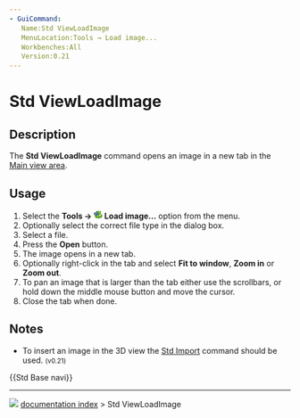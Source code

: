 ```yaml
---
- GuiCommand:
   Name:Std ViewLoadImage
   MenuLocation:Tools → Load image...
   Workbenches:All
   Version:0.21
---
```


# Std ViewLoadImage

## Description

The **Std ViewLoadImage** command opens an image in a new tab in the [Main view area](Main_view_area.md).

## Usage

1.  Select the **Tools → <img src="images/Std_ViewLoadImage.svg" width=16px> Load image...** option from the menu.
2.  Optionally select the correct file type in the dialog box.
3.  Select a file.
4.  Press the **Open** button.
5.  The image opens in a new tab.
6.  Optionally right-click in the tab and select **Fit to window**, **Zoom in** or **Zoom out**.
7.  To pan an image that is larger than the tab either use the scrollbars, or hold down the middle mouse button and move the cursor.
8.  Close the tab when done.

## Notes

-   To insert an image in the 3D view the [Std Import](Std_Import.md) command should be used. <small>(v0.21)</small> 




 {{Std Base navi}}



---
![](images/Right_arrow.png) [documentation index](../README.md) > Std ViewLoadImage
